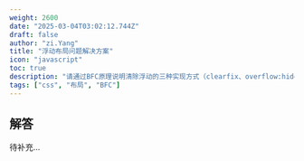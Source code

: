 ```yaml
---
weight: 2600
date: "2025-03-04T03:02:12.744Z"
draft: false
author: "zi.Yang"
title: "浮动布局问题解决方案"
icon: "javascript"
toc: true
description: "请通过BFC原理说明清除浮动的三种实现方式（clearfix、overflow:hidden、display:flow-root），对比clear属性中both与left/right值的适用场景差异，并分析现代布局方案替代浮动布局的技术趋势。"
tags: ["css", "布局", "BFC"]
---
```


## 解答

待补充...
